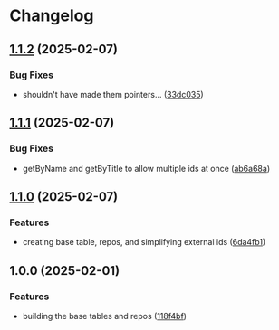 # Changelog

## [1.1.2](https://github.com/ordarr/data/compare/v1.1.1...v1.1.2) (2025-02-07)


### Bug Fixes

* shouldn't have made them pointers... ([33dc035](https://github.com/ordarr/data/commit/33dc0350fd2ffcbfd7e33b5a5be44495125711bc))

## [1.1.1](https://github.com/ordarr/data/compare/v1.1.0...v1.1.1) (2025-02-07)


### Bug Fixes

* getByName and getByTitle to allow multiple ids at once ([ab6a68a](https://github.com/ordarr/data/commit/ab6a68a06b5ed0d781591f69f9ab47b29669f051))

## [1.1.0](https://github.com/ordarr/data/compare/v1.0.0...v1.1.0) (2025-02-07)


### Features

* creating base table, repos, and simplifying external ids ([6da4fb1](https://github.com/ordarr/data/commit/6da4fb18cc1f18da926c669d59b2fb22f7924359))

## 1.0.0 (2025-02-01)


### Features

* building the base tables and repos ([118f4bf](https://github.com/ordarr/data/commit/118f4bf55bd77710a0a73f478c069dbabb58cd78))
